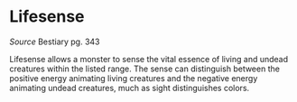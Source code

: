 # Lifesense
*Source* Bestiary pg. 343

Lifesense allows a monster to sense the vital essence of living and undead creatures within the listed range. The sense can distinguish between the positive energy animating living creatures and the negative energy animating undead creatures, much as sight distinguishes colors.